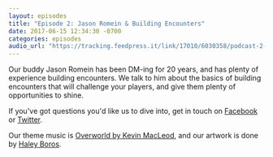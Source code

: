 ```yaml
---
layout: episodes
title: "Episode 2: Jason Romein & Building Encounters"
date: 2017-06-15 12:34:30 -0700
categories: episodes
audio_url: "https://tracking.feedpress.it/link/17010/6030358/podcast-2-jay-building-encounters.mp3"
---
```


Our buddy Jason Romein has been DM-ing for 20 years, and has plenty of experience building encounters.  We talk to him about the basics of building encounters that will challenge your players, and give them plenty of opportunities to shine.

If you've got questions you'd like us to dive into, get in touch on [Facebook](https://www.facebook.com/dmsofvancouver) or [Twitter](https://www.twitter.com/dmsofvancouver).

Our theme music is [Overworld by Kevin MacLeod](https://incompetech.com/music/royalty-free/music.html), and our artwork is done by [Haley Boros](http://www.haleyboros.com/).
